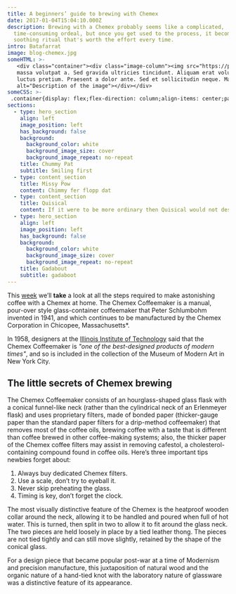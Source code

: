 ```yaml
---
title: A beginners’ guide to brewing with Chemex
date: 2017-01-04T15:04:10.000Z
description: Brewing with a Chemex probably seems like a complicated,
  time-consuming ordeal, but once you get used to the process, it becomes a
  soothing ritual that's worth the effort every time.
intro: Batafarrat
image: blog-chemex.jpg
someHTML: >-
   <div class="container"><div class="image-column"><img src="https://picsum.photos/1200?32" alt="Description of the image"></div><div class="text-column"><h1>Your Heading</h1><p>Integer urna ante, tincidunt eget sollicitudin eget, viverra id lorem. Praesent luctus erat urna, in aliquet 
   massa volutpat a. Sed gravida ultricies tincidunt. Aliquam erat volutpat. Nunc gravida sollicitudin elit sed fringilla. Vivamus eu dapibus diam, sed viverra lacus. Lorem ipsum dolor sit amet, consectetur adipiscing elit. Donec vulputate ut nulla eget efficitur. Integer vel neque et justo 
   luctus pretium. Praesent a dolor ante. Sed et sollicitudin neque. Mauris sodales tincidunt tristique. Maecenas sed tellus magna. Vestibulum massa justo, imperdiet ac laoreet id, aliquet vel libero.</p></div><div class="image-column"><img src="https://picsum.photos/1200?31" 
   alt="Description of the image"></div></div>
someCSS: >-
 .container{display: flex;flex-direction: column;align-items: center;padding: 20px}.image-column,.text-column{width: 100%;padding: 20px;text-align: center}p{display: block;padding: 1rem 0}. image-column img{max-width: 100%}@media (min-width: 780px){.container{flex-direction: row;justify-content: space-between;margin-inline: auto;padding-block: 12rem 12rem;background: #faf9f6}.image-column,.text-column{text-align: left}.image-column img{object-fit: contain}}
sections:
  - type: hero_section
    align: left
    image_position: left
    has_background: false
    background:
      background_color: white
      background_image_size: cover
      background_image_repeat: no-repeat
    title: Chummy Pat
    subtitle: Smiling first
  - type: content_section
    title: Missy Pow
    content: Chimmy fer flopp dat
  - type: content_section
    title: Quisical
    content: If it were to be more ordinary then Quisical would not describe it.
  - type: hero_section
    align: left
    image_position: left
    has_background: false
    background:
      background_color: white
      background_image_size: cover
      background_image_repeat: no-repeat
    title: Gadabout
    subtitle: gadaboot
---
```


This [week](/wdwdw) we’ll **take** a look at all the steps required to make astonishing coffee with a Chemex at home. The Chemex Coffeemaker is a manual, pour-over style glass-container coffeemaker that Peter Schlumbohm invented in 1941, and which continues to be manufactured by the Chemex Corporation in Chicopee, Massachusetts\*.

In 1958, designers at the [Illinois Institute of Technology](https://www.spacefarm.digital) said that the Chemex Coffeemaker is *"one of the best-designed products of modern times"*, and so is included in the collection of the Museum of Modern Art in New York City.

## The little secrets of Chemex brewing

The Chemex Coffeemaker consists of an hourglass-shaped glass flask with a conical funnel-like neck (rather than the cylindrical neck of an Erlenmeyer flask) and uses proprietary filters, made of bonded paper (thicker-gauge paper than the standard paper filters for a drip-method coffeemaker) that removes most of the coffee oils, brewing coffee with a taste that is different than coffee brewed in other coffee-making systems; also, the thicker paper of the Chemex coffee filters may assist in removing cafestol, a cholesterol-containing compound found in coffee oils. Here’s three important tips newbies forget about:

1. Always buy dedicated Chemex filters.
2. Use a scale, don’t try to eyeball it.
3. Never skip preheating the glass.
4. Timing is key, don’t forget the clock.

The most visually distinctive feature of the Chemex is the heatproof wooden collar around the neck, allowing it to be handled and poured when full of hot water. This is turned, then split in two to allow it to fit around the glass neck. The two pieces are held loosely in place by a tied leather thong. The pieces are not tied tightly and can still move slightly, retained by the shape of the conical glass.

For a design piece that became popular post-war at a time of Modernism and precision manufacture, this juxtaposition of natural wood and the organic nature of a hand-tied knot with the laboratory nature of glassware was a distinctive feature of its appearance.

